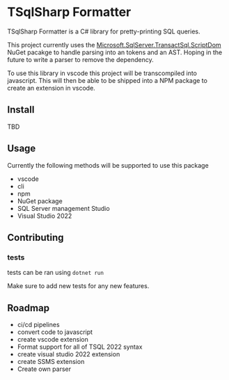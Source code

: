 # TSqlSharp Formatter
TSqlSharp Formatter is a C# library for pretty-printing SQL queries.

This project currently uses the [Microsoft.SqlServer.TransactSql.ScriptDom](https://www.nuget.org/packages/Microsoft.SqlServer.TransactSql.ScriptDom) NuGet pacakge to handle parsing into an tokens and an AST. Hoping in the future to write a parser to remove the dependency.

To use this library in vscode this project will be transcompiled into javascript. This will then be able to be shipped into a NPM package to create an extension in vscode.

## Install
TBD

## Usage
Currently the following methods will be supported to use this package
- vscode
- cli
- npm
- NuGet package
- SQL Server management Studio
- Visual Studio 2022

## Contributing

### tests
tests can be ran using ```dotnet run```

Make sure to add new tests for any new features.

## Roadmap
- ci/cd pipelines
- convert code to javascript
- create vscode extension
- Format support for all of TSQL 2022 syntax
- create visual studio 2022 extension
- create SSMS extension
- Create own parser